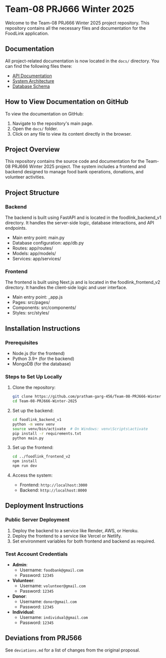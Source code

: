 # Team-08 PRJ666 Winter 2025

Welcome to the Team-08 PRJ666 Winter 2025 project repository. This repository contains all the necessary files and documentation for the FoodLink application.

## Documentation
All project-related documentation is now located in the `docs/` directory. You can find the following files there:

- [API Documentation](https://www.postman.com/lunar-shadow-698017/foodlink-backend-v2/overview)
- [System Architecture](docs/system_architecture.md)
- [Database Schema](docs/database_schema.md)

## How to View Documentation on GitHub
To view the documentation on GitHub:
1. Navigate to the repository's main page.
2. Open the `docs/` folder.
3. Click on any file to view its content directly in the browser.

## Project Overview
This repository contains the source code and documentation for the Team-08 PRJ666 Winter 2025 project. The system includes a frontend and backend designed to manage food bank operations, donations, and volunteer activities.

## Project Structure

### Backend

The backend is built using FastAPI and is located in the foodlink_backend_v1 directory. It handles the server-side logic, database interactions, and API endpoints.

- Main entry point: main.py
- Database configuration: app/db.py
- Routes: app/routes/
- Models: app/models/
- Services: app/services/

### Frontend

The frontend is built using Next.js and is located in the foodlink_frontend_v2 directory. It handles the client-side logic and user interface.

- Main entry point: \_app.js
- Pages: src/pages/
- Components: src/components/
- Styles: src/styles/


## Installation Instructions

### Prerequisites
- Node.js (for the frontend)
- Python 3.9+ (for the backend)
- MongoDB (for the database)

### Steps to Set Up Locally
1. Clone the repository:
   ```bash
   git clone https://github.com/pratham-garg-456/Team-08-PRJ666-Winter-2025.git
   cd Team-08-PRJ666-Winter-2025
   ```

2. Set up the backend:
   ```bash
   cd foodlink_backend_v1
   python -m venv venv
   source venv/bin/activate  # On Windows: venv\Scripts\activate
   pip install -r requirements.txt
   python main.py
   ```

3. Set up the frontend:
   ```bash
   cd ../foodlink_frontend_v2
   npm install
   npm run dev
   ```

4. Access the system:
   - Frontend: `http://localhost:3000`
   - Backend: `http://localhost:8000`

## Deployment Instructions

### Public Server Deployment
1. Deploy the backend to a service like Render, AWS, or Heroku.
2. Deploy the frontend to a service like Vercel or Netlify.
3. Set environment variables for both frontend and backend as required.

### Test Account Credentials
- **Admin**:
  - Username: `foodbank@gmail.com`
  - Password: `12345`
- **Volunteer**:
  - Username: `volunteer@gmail.com`
  - Password: `12345`
- **Donor**:
  - Username: `donor@gmail.com`
  - Password: `12345`
- **Individual**:
  - Username: `individual@gmail.com`
  - Password: `12345`

## Deviations from PRJ566
See `deviations.md` for a list of changes from the original proposal.
